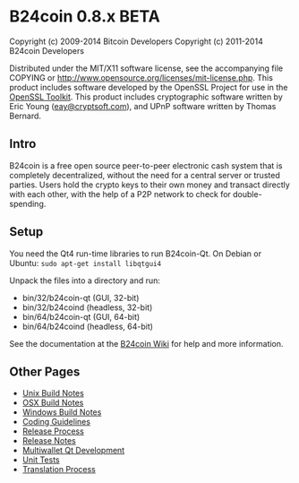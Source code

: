 B24coin 0.8.x BETA
====================

Copyright (c) 2009-2014 Bitcoin Developers
Copyright (c) 2011-2014 B24coin Developers

Distributed under the MIT/X11 software license, see the accompanying
file COPYING or http://www.opensource.org/licenses/mit-license.php.
This product includes software developed by the OpenSSL Project for use in the [OpenSSL Toolkit](http://www.openssl.org/). This product includes
cryptographic software written by Eric Young ([eay@cryptsoft.com](mailto:eay@cryptsoft.com)), and UPnP software written by Thomas Bernard.


Intro
---------------------
B24coin is a free open source peer-to-peer electronic cash system that is
completely decentralized, without the need for a central server or trusted
parties.  Users hold the crypto keys to their own money and transact directly
with each other, with the help of a P2P network to check for double-spending.


Setup
---------------------
You need the Qt4 run-time libraries to run B24coin-Qt. On Debian or Ubuntu:
	`sudo apt-get install libqtgui4`

Unpack the files into a directory and run:

- bin/32/b24coin-qt (GUI, 32-bit)
- bin/32/b24coind (headless, 32-bit)
- bin/64/b24coin-qt (GUI, 64-bit)
- bin/64/b24coind (headless, 64-bit)

See the documentation at the [B24coin Wiki](http://b24coin.info)
for help and more information.


Other Pages
---------------------
- [Unix Build Notes](build-unix.md)
- [OSX Build Notes](build-osx.md)
- [Windows Build Notes](build-msw.md)
- [Coding Guidelines](coding.md)
- [Release Process](release-process.md)
- [Release Notes](release-notes.md)
- [Multiwallet Qt Development](multiwallet-qt.md)
- [Unit Tests](unit-tests.md)
- [Translation Process](translation_process.md)
